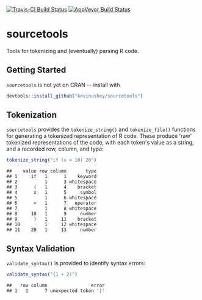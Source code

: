 

[![Travis-CI Build Status](https://travis-ci.org/kevinushey/sourcetools.svg?branch=master)](https://travis-ci.org/kevinushey/sourcetools) [![AppVeyor Build Status](https://ci.appveyor.com/api/projects/status/github/kevinushey/sourcetools?branch=master&svg=true)](https://ci.appveyor.com/project/kevinushey/sourcetools)


sourcetools
===========

Tools for tokenizing and (eventually) parsing R code.

## Getting Started

`sourcetools` is not yet on CRAN -- install with


```r
devtools::install_github("kevinushey/sourcetools")
```

## Tokenization

`sourcetools` provides the `tokenize_string()` and
`tokenize_file()` functions for generating a tokenized
representation of R code. These produce 'raw' tokenized
representations of the code, with each token's value as a
string, and a recorded row, column, and type:


```r
tokenize_string("if (x < 10) 20")
```

```
##    value row column       type
## 1     if   1      1    keyword
## 2          1      3 whitespace
## 3      (   1      4    bracket
## 4      x   1      5     symbol
## 5          1      6 whitespace
## 6      <   1      7   operator
## 7          1      8 whitespace
## 8     10   1      9     number
## 9      )   1     11    bracket
## 10         1     12 whitespace
## 11    20   1     13     number
```

## Syntax Validation

`validate_syntax()` is provided to identify syntax errors:


```r
validate_syntax("{1 + 2)")
```

```
##   row column                error
## 1   1      7 unexpected token ')'
```
